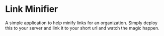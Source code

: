 # Link Minifier

A simple application to help minify links for an organization. Simply deploy this to your server and link it to your short url and watch the magic happen.

